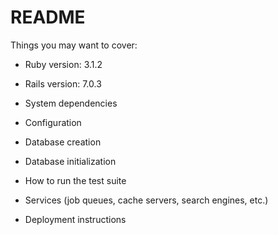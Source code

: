 # README

Things you may want to cover:

* Ruby version: 3.1.2

* Rails version: 7.0.3

* System dependencies

* Configuration

* Database creation

* Database initialization

* How to run the test suite

* Services (job queues, cache servers, search engines, etc.)

* Deployment instructions
